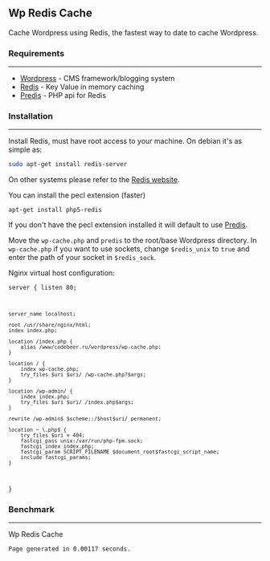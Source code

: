 ## Wp Redis Cache

Cache Wordpress using Redis, the fastest way to date to cache Wordpress.

### Requirements
------
* [Wordpress](http://wordpress.org) - CMS framework/blogging system
* [Redis](http://redis.io/) - Key Value in memory caching
* [Predis](https://github.com/nrk/predis) - PHP api for Redis

### Installation 
------
Install Redis, must have root access to your machine. On debian it's as simple as:
```bash
sudo apt-get install redis-server
```
On other systems please refer to the [Redis website](http://redis.io/).

You can install the pecl extension (faster)
```
apt-get install php5-redis
```
If you don't have the pecl extension installed it will default to use [Predis](https://github.com/nrk/predis).

Move the `wp-cache.php` and `predis` to the root/base Wordpress directory. In `wp-cache.php` if you want to use sockets, change `$redis_unix` to `true` and enter the path of your socket in `$redis_sock`.

Nginx virtual host configuration:

<code>server {
    listen 80;

    server_name localhost;
    
    root /usr/share/nginx/html;
    index index.php;

    location /index.php {
        alias /www/codebeer.ru/wordpress/wp-cache.php;
    }

    location / {
        index wp-cache.php;
        try_files $uri $uri/ /wp-cache.php?$args;
    }

    location /wp-admin/ {
        index index.php;
        try_files $uri $uri/ /index.php$args;
    }

    rewrite /wp-admin$ $scheme::/$host$uri/ permanent;
    
    location ~ \.php$ {
        try_files $uri = 404;
        fastcgi_pass unix:/var/run/php-fpm.sock;
        fastcgi_index index.php;
        fastcgi_param SCRIPT_FILENAME $document_root$fastcgi_script_name;
        include fastcgi_params;
    }
}</code>

### Benchmark
------
Wp Redis Cache
```
Page generated in 0.00117 seconds.
```
